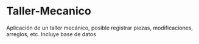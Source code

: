 # Taller-Mecanico
Aplicación de un taller mecánico, posible registrar piezas, modificaciones, arreglos, etc.
Incluye base de datos
